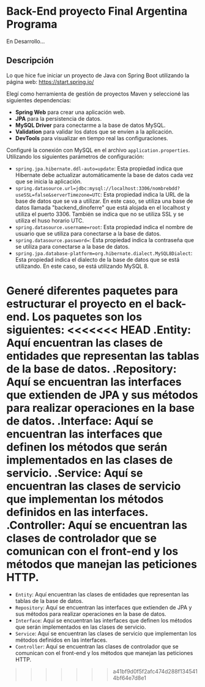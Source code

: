 # Back-End proyecto Final Argentina Programa

En Desarrollo...

## Descripción

Lo que hice fue iniciar un proyecto de Java con Spring Boot utilizando la página web: 
https://start.spring.io/

Elegí como herramienta de gestión de proyectos Maven y seleccioné las siguientes dependencias:

- **Spring Web** para crear una aplicación web.
- **JPA** para la persistencia de datos.
- **MySQL Driver** para conectarme a la base de datos MySQL.
- **Validation** para validar los datos que se envíen a la aplicación.
- **DevTools** para visualizar en tiempo real las configuraciones.

Configuré la conexión con MySQL en el archivo `application.properties`. 
Utilizando los siguientes parámetros de configuración:

- `spring.jpa.hibernate.ddl-auto=update`: Esta propiedad indica que Hibernate debe actualizar automáticamente la base de datos cada vez que se inicia la aplicación.
- `spring.datasource.url=jdbc:mysql://localhost:3306/nombrebdd?useSSL=false&serverTimezone=UTC`: Esta propiedad indica la URL de la base de datos que se va a utilizar. En este caso, se utiliza una base de datos llamada "backend_dinoferre" que está alojada en el localhost y utiliza el puerto 3306. También se indica que no se utiliza SSL y se utiliza el huso horario UTC.
- `spring.datasource.username=root`: Esta propiedad indica el nombre de usuario que se utiliza para conectarse a la base de datos.
- `spring.datasource.password=`: Esta propiedad indica la contraseña que se utiliza para conectarse a la base de datos.
- `spring.jpa.database-platform=org.hibernate.dialect.MySQL8Dialect`: Esta propiedad indica el dialecto de la base de datos que se está utilizando. En este caso, se está utilizando MySQL 8.

Generé diferentes paquetes para estructurar el proyecto en el back-end. 
Los paquetes son los siguientes:
<<<<<<< HEAD
.Entity: Aquí encuentran las clases de entidades que representan las tablas de la base de datos.
.Repository: Aquí se encuentran las interfaces que extienden de JPA y sus métodos para realizar operaciones en la base de datos. 
.Interface: Aquí se encuentran las interfaces que definen los métodos que serán implementados en las clases de servicio.
.Service: Aquí se encuentran las clases de servicio que implementan los métodos definidos en las interfaces.
.Controller: Aquí se encuentran las clases de controlador que se comunican con el front-end y los métodos que manejan las peticiones HTTP.    
=======

- `Entity`: Aquí encuentran las clases de entidades que representan las tablas de la base de datos.
- `Repository`: Aquí se encuentran las interfaces que extienden de JPA y sus métodos para realizar operaciones en la base de datos. 
- `Interface`: Aquí se encuentran las interfaces que definen los métodos que serán implementados en las clases de servicio.
- `Service`: Aquí se encuentran las clases de servicio que implementan los métodos definidos en las interfaces.
- `Controller`: Aquí se encuentran las clases de controlador que se comunican con el front-end y los métodos que manejan las peticiones HTTP.  
>>>>>>> a41bf9d0f5f2afc474d288f1345414bf64e7d8e1
